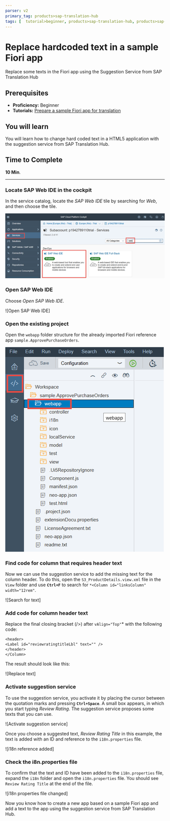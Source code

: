 ```yaml
---
parser: v2
primary_tag: products>sap-translation-hub
tags: [  tutorial>beginner, products>sap-translation-hub, products>sap-cloud-platform, programming-tool>sapui5 ]
---
```


# Replace hardcoded text in a sample Fiori app
<!-- description --> Replace some texts in the Fiori app using the Suggestion Service from SAP Translation Hub

## Prerequisites  
 - **Proficiency:** Beginner
 - **Tutorials:** [Prepare a sample Fiori app for translation](https://developers.sap.com/tutorials/sth-prepare-fiori-app-translation.html)

## You will learn  
You will learn how to change hard coded text in a HTML5 application with the suggestion service from SAP Translation Hub.
## Time to Complete
**10 Min**.

---
### Locate SAP Web IDE in the cockpit


In the service catalog, locate the *SAP Web IDE* tile by searching for *Web*, and then choose the tile.

![Locate SAP Web IDE in the cockpit](sth-prep-locate-IDE.png)

### Open SAP Web IDE


Choose *Open SAP Web IDE*.

![Open SAP Web IDE]

### Open the existing project


Open the `webapp` folder structure for the already imported Fiori reference app  `sample.ApprovePurchaseOrders`.

![Open the folder structure](sth-open-folder-structure.png)

### Find code for column that requires header text


Now we can use the suggestion service to add the missing text for the column header. To do this, open the `S3_ProductDetails.view.xml` file in the `View` folder and use **`Ctrl+F`** to search for `*<Column id="linksColumn" width="12rem"`.


![Search for text]

### Add code for column header text


Replace the final closing bracket (/>) after `vAlign="Top"`* with the following code:

```
<header>
<Label id="reviewratingtitleLbl" text="" />
</header>
</Column>
```

The result should look like this:

![Replace text]

### Activate suggestion service


To use the suggestion service, you activate it by placing the cursor between the quotation marks and pressing **`Ctrl+Space`**. A small box appears, in which you start typing *Review Rating*. The suggestion service proposes some texts that you can use.

![Activate suggestion service]

Once you choose a suggested text, *Review Rating Title* in this example, the text is added with an ID and reference to the `i18n.properties` file.

![i18n reference added]

### Check the i8n.properties file


To confirm that the text and ID have been added to the `i18n.properties` file, expand the `i18n` folder and open the `i18n.properties` file.
You should see `Review Rating Title` at the end of the file.

![i18n properties file changed]

Now you know how to create a new app based on a sample Fiori app and add a text to the app using the suggestion service from SAP Translation Hub.

